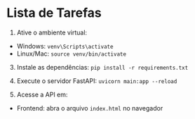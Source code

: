 # Lista de Tarefas

1. Ative o ambiente virtual:
- Windows: `venv\Scripts\activate`
- Linux/Mac: `source venv/bin/activate`

3. Instale as dependências:
`pip install -r requirements.txt`

5. Execute o servidor FastAPI:
`uvicorn main:app --reload`

6. Acesse a API em:
- Frontend: abra o arquivo `index.html` no navegador
